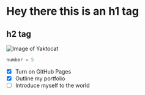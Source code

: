 # Hey there this is an h1 tag
## h2 tag
![Image of Yaktocat](https://octodex.github.com/images/yaktocat.png)
``` python
number = 5
```
- [X] Turn on GitHub Pages
- [X] Outline my portfolio
- [ ] Introduce myself to the world
